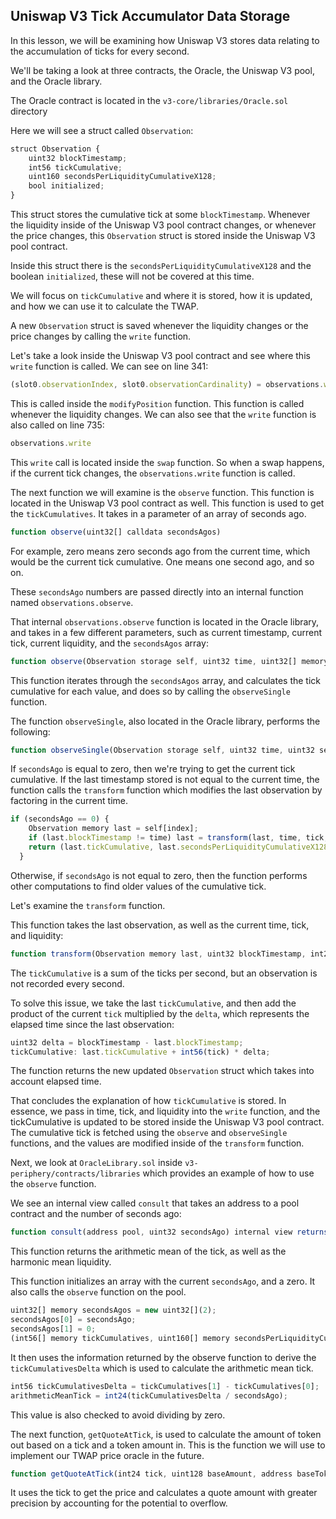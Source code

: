 ## Uniswap V3 Tick Accumulator Data Storage

In this lesson, we will be examining how Uniswap V3 stores data relating to the accumulation of ticks for every second.

We'll be taking a look at three contracts, the Oracle, the Uniswap V3 pool, and the Oracle library.

The Oracle contract is located in the `v3-core/libraries/Oracle.sol` directory

Here we will see a struct called `Observation`:
```javascript
struct Observation {
    uint32 blockTimestamp;
    int56 tickCumulative;
    uint160 secondsPerLiquidityCumulativeX128;
    bool initialized;
}
```

This struct stores the cumulative tick at some `blockTimestamp`. Whenever the liquidity inside of the Uniswap V3 pool contract changes, or whenever the price changes, this `Observation` struct is stored inside the Uniswap V3 pool contract. 

Inside this struct there is the `secondsPerLiquidityCumulativeX128` and the boolean `initialized`, these will not be covered at this time. 

We will focus on `tickCumulative` and where it is stored, how it is updated, and how we can use it to calculate the TWAP.

A new `Observation` struct is saved whenever the liquidity changes or the price changes by calling the `write` function.

Let's take a look inside the Uniswap V3 pool contract and see where this `write` function is called. We can see on line 341:
```javascript
(slot0.observationIndex, slot0.observationCardinality) = observations.write
```
This is called inside the `modifyPosition` function. This function is called whenever the liquidity changes. We can also see that the `write` function is also called on line 735:
```javascript
observations.write
```
This `write` call is located inside the `swap` function. So when a swap happens, if the current tick changes, the `observations.write` function is called.

The next function we will examine is the `observe` function.
This function is located in the Uniswap V3 pool contract as well. This function is used to get the `tickCumulatives`. It takes in a parameter of an array of seconds ago.
```javascript
function observe(uint32[] calldata secondsAgos)
```

For example, zero means zero seconds ago from the current time, which would be the current tick cumulative. One means one second ago, and so on.

These `secondsAgo` numbers are passed directly into an internal function named `observations.observe`.

That internal `observations.observe` function is located in the Oracle library, and takes in a few different parameters, such as current timestamp, current tick, current liquidity, and the `secondsAgos` array:
```javascript
function observe(Observation storage self, uint32 time, uint32[] memory secondsAgos, int24 tick, uint128 liquidity, uint16 cardinality)
```

This function iterates through the `secondsAgos` array, and calculates the tick cumulative for each value, and does so by calling the `observeSingle` function.

The function `observeSingle`, also located in the Oracle library, performs the following:
```javascript
function observeSingle(Observation storage self, uint32 time, uint32 secondsAgo, int24 tick, uint128 liquidity, uint16 cardinality)
```
If `secondsAgo` is equal to zero, then we're trying to get the current tick cumulative. If the last timestamp stored is not equal to the current time, the function calls the `transform` function which modifies the last observation by factoring in the current time. 
```javascript
if (secondsAgo == 0) {
    Observation memory last = self[index];
    if (last.blockTimestamp != time) last = transform(last, time, tick, liquidity);
    return (last.tickCumulative, last.secondsPerLiquidityCumulativeX128);
  }
```
Otherwise, if `secondsAgo` is not equal to zero, then the function performs other computations to find older values of the cumulative tick.

Let's examine the `transform` function.

This function takes the last observation, as well as the current time, tick, and liquidity:
```javascript
function transform(Observation memory last, uint32 blockTimestamp, int24 tick, uint128 liquidity)
```
The `tickCumulative` is a sum of the ticks per second, but an observation is not recorded every second.

To solve this issue, we take the last `tickCumulative`, and then add the product of the current `tick` multiplied by the `delta`, which represents the elapsed time since the last observation:
```javascript
uint32 delta = blockTimestamp - last.blockTimestamp;
tickCumulative: last.tickCumulative + int56(tick) * delta;
```

The function returns the new updated `Observation` struct which takes into account elapsed time.

That concludes the explanation of how `tickCumulative` is stored. In essence, we pass in time, tick, and liquidity into the `write` function, and the tickCumulative is updated to be stored inside the Uniswap V3 pool contract. The cumulative tick is fetched using the `observe` and `observeSingle` functions, and the values are modified inside of the `transform` function.

Next, we look at `OracleLibrary.sol` inside `v3-periphery/contracts/libraries` which provides an example of how to use the `observe` function.

We see an internal view called `consult` that takes an address to a pool contract and the number of seconds ago:
```javascript
function consult(address pool, uint32 secondsAgo) internal view returns (int24 arithmeticMeanTick, uint128 harmonicMeanLiquidity)
```
This function returns the arithmetic mean of the tick, as well as the harmonic mean liquidity.

This function initializes an array with the current `secondsAgo`, and a zero. It also calls the `observe` function on the pool.
```javascript
uint32[] memory secondsAgos = new uint32[](2);
secondsAgos[0] = secondsAgo;
secondsAgos[1] = 0;
(int56[] memory tickCumulatives, uint160[] memory secondsPerLiquidityCumulatives) = IUniswapV3Pool(pool).observe(secondsAgos);
```
It then uses the information returned by the observe function to derive the `tickCumulativesDelta` which is used to calculate the arithmetic mean tick.
```javascript
int56 tickCumulativesDelta = tickCumulatives[1] - tickCumulatives[0];
arithmeticMeanTick = int24(tickCumulativesDelta / secondsAgo);
```
This value is also checked to avoid dividing by zero.

The next function, `getQuoteAtTick`, is used to calculate the amount of token out based on a tick and a token amount in. This is the function we will use to implement our TWAP price oracle in the future.
```javascript
function getQuoteAtTick(int24 tick, uint128 baseAmount, address baseToken, address quoteToken) internal pure returns (uint256 quoteAmount)
```
It uses the tick to get the price and calculates a quote amount with greater precision by accounting for the potential to overflow.
